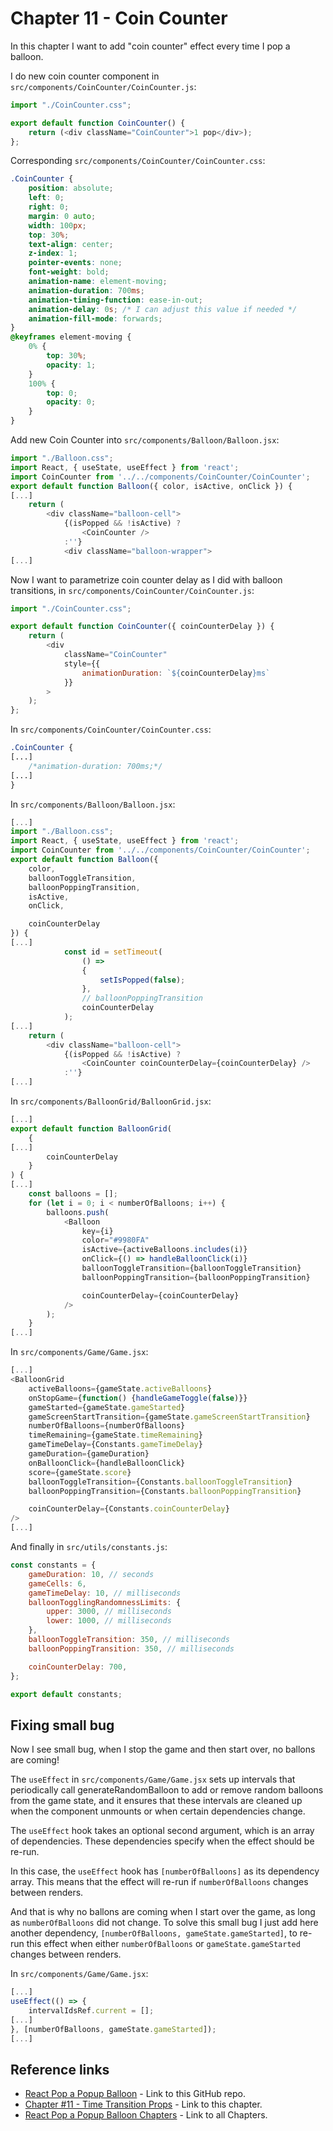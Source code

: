 # Chapter 11 - Coin Counter

In this chapter I want to add "coin counter" effect every time I pop a balloon.

I do new coin counter component in `src/components/CoinCounter/CoinCounter.js`:

```js
import "./CoinCounter.css";

export default function CoinCounter() {
    return (<div className="CoinCounter">1 pop</div>);
};
```

Corresponding `src/components/CoinCounter/CoinCounter.css`:

```css
.CoinCounter {
    position: absolute;
    left: 0;
    right: 0;
    margin: 0 auto;
    width: 100px;
    top: 30%;
    text-align: center;
    z-index: 1;
    pointer-events: none;
    font-weight: bold;
    animation-name: element-moving;
    animation-duration: 700ms;
    animation-timing-function: ease-in-out;
    animation-delay: 0s; /* I can adjust this value if needed */
    animation-fill-mode: forwards;
}
@keyframes element-moving {
    0% { 
        top: 30%;
        opacity: 1; 
    }
    100% {
        top: 0;
        opacity: 0;
    }
}
```

Add new Coin Counter into `src/components/Balloon/Balloon.jsx`:

```js
import "./Balloon.css";
import React, { useState, useEffect } from 'react';
import CoinCounter from '../../components/CoinCounter/CoinCounter';
export default function Balloon({ color, isActive, onClick }) {
[...]
    return (
        <div className="balloon-cell">
            {(isPopped && !isActive) ?
                <CoinCounter />
            :''}
            <div className="balloon-wrapper">
[...]
```

Now I want to parametrize coin counter delay as I did with balloon transitions, in `src/components/CoinCounter/CoinCounter.js`:

```js
import "./CoinCounter.css";

export default function CoinCounter({ coinCounterDelay }) {
    return (
        <div 
            className="CoinCounter" 
            style={{
                animationDuration: `${coinCounterDelay}ms`
            }}
        >
    );
};
```

In `src/components/CoinCounter/CoinCounter.css`:

```css
.CoinCounter {
[...]
    /*animation-duration: 700ms;*/
[...]
}
```

In `src/components/Balloon/Balloon.jsx`:

```js
[...]
import "./Balloon.css";
import React, { useState, useEffect } from 'react';
import CoinCounter from '../../components/CoinCounter/CoinCounter';
export default function Balloon({ 
    color, 
    balloonToggleTransition,
    balloonPoppingTransition, 
    isActive, 
    onClick,

    coinCounterDelay
}) {
[...]
            const id = setTimeout(
                () => 
                {
                    setIsPopped(false);
                }, 
                // balloonPoppingTransition
                coinCounterDelay
            );
[...]
    return (
        <div className="balloon-cell">
            {(isPopped && !isActive) ?
                <CoinCounter coinCounterDelay={coinCounterDelay} />
            :''}
[...]
```

In `src/components/BalloonGrid/BalloonGrid.jsx`:

```js
[...]
export default function BalloonGrid(
    {
[...]
        coinCounterDelay
    }
) {
[...]
    const balloons = [];
    for (let i = 0; i < numberOfBalloons; i++) {
        balloons.push(
            <Balloon
                key={i}
                color="#9980FA"
                isActive={activeBalloons.includes(i)}
                onClick={() => handleBalloonClick(i)}
                balloonToggleTransition={balloonToggleTransition}
                balloonPoppingTransition={balloonPoppingTransition}

                coinCounterDelay={coinCounterDelay}
            />
        );
    }
[...]
```

In `src/components/Game/Game.jsx`:

```js
[...]
<BalloonGrid 
    activeBalloons={gameState.activeBalloons}
    onStopGame={function() {handleGameToggle(false)}} 
    gameStarted={gameState.gameStarted} 
    gameScreenStartTransition={gameState.gameScreenStartTransition}
    numberOfBalloons={numberOfBalloons}
    timeRemaining={gameState.timeRemaining}
    gameTimeDelay={Constants.gameTimeDelay}
    gameDuration={gameDuration}
    onBalloonClick={handleBalloonClick}
    score={gameState.score}
    balloonToggleTransition={Constants.balloonToggleTransition}
    balloonPoppingTransition={Constants.balloonPoppingTransition}

    coinCounterDelay={Constants.coinCounterDelay}
/>
[...]
```

And finally in `src/utils/constants.js`:

```js
const constants = {
    gameDuration: 10, // seconds
    gameCells: 6,
    gameTimeDelay: 10, // milliseconds
    balloonTogglingRandomnessLimits: { 
        upper: 3000, // milliseconds
        lower: 1000, // milliseconds
    },
    balloonToggleTransition: 350, // milliseconds
    balloonPoppingTransition: 350, // milliseconds

    coinCounterDelay: 700,
};

export default constants;
```

## Fixing small bug

Now I see small bug, when I stop the game and then start over, no ballons are coming!

The `useEffect` in `src/components/Game/Game.jsx` sets up intervals that periodically call generateRandomBalloon to add or remove random balloons from the game state, and it ensures that these intervals are cleaned up when the component unmounts or when certain dependencies change.

The `useEffect` hook takes an optional second argument, which is an array of dependencies. These dependencies specify when the effect should be re-run.

In this case, the `useEffect` hook has `[numberOfBalloons]` as its dependency array. This means that the effect will re-run if `numberOfBalloons` changes between renders.

And that is why no ballons are coming when I start over the game, as long as `numberOfBalloons` did not change. To solve this small bug I just add here another dependency, `[numberOfBalloons, gameState.gameStarted]`, to re-run this effect when either `numberOfBalloons` or `gameState.gameStarted` changes between renders.

In `src/components/Game/Game.jsx`:

```js
[...]
useEffect(() => {
    intervalIdsRef.current = [];
[...]
}, [numberOfBalloons, gameState.gameStarted]);
[...]
```

## Reference links

- [React Pop a Popup Balloon](https://github.com/qbreis/react-pop-a-popup-balloon/) - Link to this GitHub repo.
- [Chapter #11 - Time Transition Props](https://github.com/qbreis/react-pop-a-popup-balloon/tree/main-chapter-11) - Link to this chapter.
- [React Pop a Popup Balloon Chapters](https://github.com/qbreis/react-pop-a-popup-balloon/tree/main/documentation/walkthrough) - Link to all Chapters.